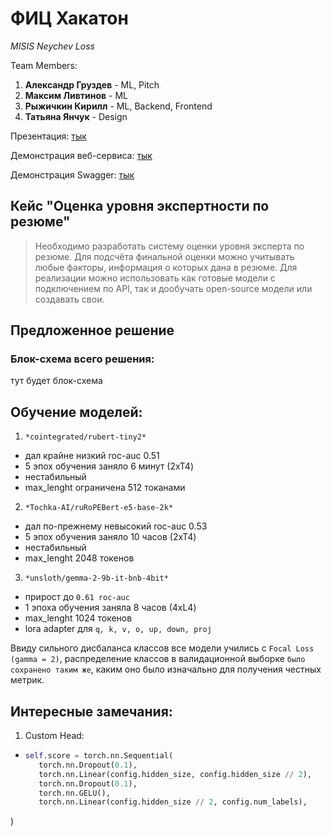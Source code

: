 # ФИЦ Хакатон
 
*MISIS Neychev Loss*

Team Members:

1. **Александр Груздев** - ML, Pitch
2. **Максим Ливтинов** - ML
3. **Рыжичкин Кирилл** - ML, Backend, Frontend
4. **Татьяна Янчук** - Design

Презентация: [тык]()

Демонстрация веб-сервиса: [тык]()

Демонстрация Swagger: [тык]()

## Кейс "Оценка уровня экспертности по резюме"

> Необходимо разработать систему оценки уровня эксперта по резюме. Для подсчёта финальной оценки можно учитывать любые факторы, информация о которых дана в резюме. Для реализации можно использовать как готовые модели с подключением по API, так и дообучать open-source модели или создавать свои.

## Предложенное решение

### Блок-схема всего решения:

тут будет блок-схема

## Обучение моделей:

1. `*cointegrated/rubert-tiny2*`
 - дал крайне низкий roc-auc 0.51
 - 5 эпох обучения заняло 6 минут (2xT4)
 - нестабильный
 - max_lenght ограничена 512 токанами
2. `*Tochka-AI/ruRoPEBert-e5-base-2k*`
 - дал по-прежнему невысокий roc-auc 0.53
 - 5 эпох обучения заняло 10 часов (2xT4)
 - нестабильный
 - max_lenght 2048 токенов
 3. `*unsloth/gemma-2-9b-it-bnb-4bit*`
 - прирост до `0.61 roc-auc`
 - 1 эпоха обучения заняла 8 часов (4xL4)
 - max_lenght 1024 токенов
 - lora adapter для `q, k, v, o, up, down, proj`

Ввиду сильного дисбаланса классов все модели учились с `Focal Loss (gamma = 2)`, распределение классов в валидационной выборке `было сохранено таким же`, каким оно было изначально для получения честных метрик.

## Интересные замечания:

1. Custom Head:
 - ```python
   self.score = torch.nn.Sequential(
      torch.nn.Dropout(0.1),
      torch.nn.Linear(config.hidden_size, config.hidden_size // 2),
      torch.nn.Dropout(0.1),
      torch.nn.GELU(),
      torch.nn.Linear(config.hidden_size // 2, config.num_labels),
  )
   ```, улучшило обучение на ранних шагах
